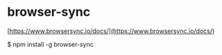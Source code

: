 # browser-sync

[https://www.browsersync.io/docs/](https://www.browsersync.io/docs/)

$ npm install -g browser-sync
